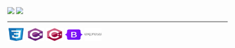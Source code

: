 <div>
  <img height="180cm" weight="45%" src="https://github-readme-stats.vercel.app/api?username=Vittor-Javidan&theme=blue-green&show_icons=true">
  <img height="180cm" weight="45%" src="https://github-readme-stats.vercel.app/api/top-langs/?username=Vittor-Javidan&theme=blue-green&layout=compact">
</div>
<hr>
<div>
  <img height="30" width="40" src="https://github.com/devicons/devicon/blob/master/icons/css3/css3-original.svg">
  <img height="30" width="40" src="https://github.com/devicons/devicon/blob/master/icons/csharp/csharp-original.svg">
  <img height="30" width="40" src="https://github.com/devicons/devicon/blob/master/icons/cplusplus/cplusplus-original.svg">
  <img height="30" width="40" src="https://github.com/devicons/devicon/blob/master/icons/bootstrap/bootstrap-original.svg">
  <img height="30" width="40" src="https://github.com/devicons/devicon/blob/master/icons/express/express-original-wordmark.svg">
</div>
